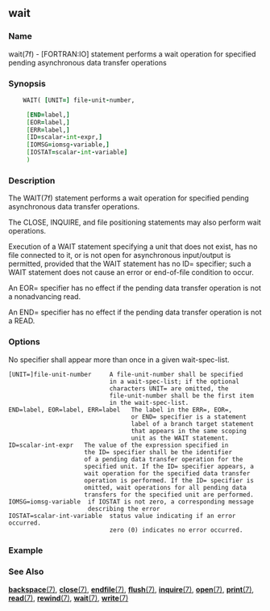 ## wait

### **Name**
  wait(7f) - [FORTRAN:IO] statement performs a wait operation for specified pending asynchronous data transfer operations
  
### **Synopsis**
```fortran
    WAIT( [UNIT=] file-unit-number,

     [END=label,]
     [EOR=label,]
     [ERR=label,]
     [ID=scalar-int-expr,]
     [IOMSG=iomsg-variable,] 
     [IOSTAT=scalar-int-variable]
     )
```
### **Description**
   The WAIT(7f) statement performs a wait operation for specified pending
   asynchronous data transfer operations.

   The CLOSE, INQUIRE, and file positioning statements may also perform
   wait operations.

   Execution of a WAIT statement specifying a unit that does not
   exist, has no file connected to it, or is not open for asynchronous
   input/output is permitted, provided that the WAIT statement has no ID=
   specifier; such a WAIT statement does not cause an error or end-of-file
   condition to occur.

   An EOR= specifier has no effect if the pending data transfer operation
   is not a nonadvancing read.

   An END= specifier has no effect if the pending data transfer operation
   is not a READ.

### **Options**
   No specifier shall appear more than once in a given wait-spec-list.

    [UNIT=]file-unit-number     A file-unit-number shall be specified
                                in a wait-spec-list; if the optional
                                characters UNIT= are omitted, the
                                file-unit-number shall be the first item
                                in the wait-spec-list.
    END=label, EOR=label, ERR=label   The label in the ERR=, EOR=,
                                      or END= specifier is a statement
                                      label of a branch target statement
                                      that appears in the same scoping
                                      unit as the WAIT statement.
    ID=scalar-int-expr   The value of the expression specified in
                         the ID= specifier shall be the identifier
                         of a pending data transfer operation for the
                         specified unit. If the ID= specifier appears, a
                         wait operation for the specified data transfer
                         operation is performed. If the ID= specifier is
                         omitted, wait operations for all pending data
                         transfers for the specified unit are performed.
    IOMSG=iomsg-variable  if IOSTAT is not zero, a corresponding message
                          describing the error
    IOSTAT=scalar-int-variable  status value indicating if an error occurred.
                                zero (0) indicates no error occurred.
### **Example**

### **See Also**

[**backspace**(7)](#backspace),
[**close**(7)](#close),
[**endfile**(7)](#endfile),
[**flush**(7)](#flush),
[**inquire**(7)](#inquire),
[**open**(7)](#open),
[**print**(7)](#print),
[**read**(7)](#read),
[**rewind**(7)](#rewind),
[**wait**(7)](#wait),
[**write**(7)](#write)
